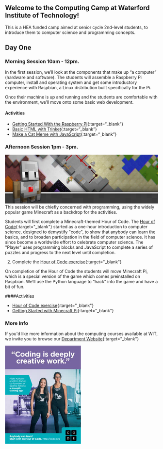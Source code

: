 ## Welcome to the Computing Camp at Waterford Institute of Technology!

This is a HEA funded camp aimed at senior cycle 2nd-level students, to introduce them to computer science and programming concepts.

## Day One

### Morning Session 10am - 12pm. 
In the first session, we’ll look at the components that make up “a computer” (hardware and software). The students will assemble a Raspberry Pi computer, install and operating system and get some introductory experience with Raspbian, a Linux distribution built specifically for the Pi.

Once their machine is up and running and the students are comfortable with the environment, we’ll move onto some basic web development.

#### Activities
- [Getting Started With the Raspberry Pi](https://projects.raspberrypi.org/en/projects/raspberry-pi-getting-started/5){:target=“_blank”}
- [Basic HTML with Trinket](https://projects.raspberrypi.org/en/projects/happy-birthday){:target=“_blank”}
- [Make a Cat Meme with JavaScript](https://projects.raspberrypi.org/en/projects/cat-meme-generator){:target=“_blank”}

### Afternoon Session 1pm - 3pm. 
![Image](mc_landing_2017_wide.jpg)
This session will be chiefly concerned with programming, using the widely popular game Minecraft as a backdrop for the activities.

Students will first complete a Minecraft-themed Hour of Code. The [Hour of Code](https://hourofcode.com/ie){:target="_blank"} started as a one-hour introduction to computer science, designed to demystify "code", to show that anybody can learn the basics, and to broaden participation in the field of computer science. It has since become a worldwide effort to celebrate computer science. The "Player" uses programming blocks and JavaScript to complete a series of puzzles and progress to the next level until completion.

2. Complete the [Hour of Code exercise](https://studio.code.org/s/hero/stage/1/puzzle/1){:target="_blank"}

On completion of the Hour of Code the students will move Minecraft Pi, which is a special version of the game which comes preinstalled on Raspbian. We’ll use the Python language to “hack” into the game and have a bit of fun.

####Activities
- [Hour of Code exercise](https://studio.code.org/s/hero/stage/1/puzzle/1){:target="_blank"}
- [Getting Started with Minecraft Pi](https://projects.raspberrypi.org/en/projects/getting-started-with-minecraft-pi){:target="_blank"}

### More Info
If you'd like more information about the computing courses available at WIT, we invite you to browse our [Department Website](https://www.wit.ie/schools/science/department_of_computing_maths){:target="_blank"}

![Image](poster_thumbnail_nidhi_erin.jpg)
